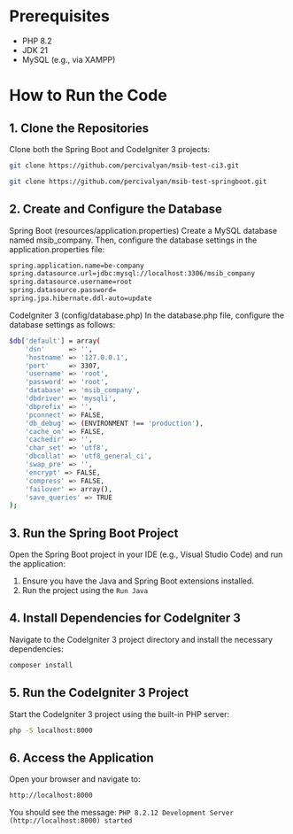 # Prerequisites

- PHP 8.2
- JDK 21
- MySQL (e.g., via XAMPP)

# How to Run the Code

## 1. Clone the Repositories
Clone both the Spring Boot and CodeIgniter 3 projects:
```bash
git clone https://github.com/percivalyan/msib-test-ci3.git
```

```bash
git clone https://github.com/percivalyan/msib-test-springboot.git
```

## 2. Create and Configure the Database
Spring Boot (resources/application.properties)
Create a MySQL database named msib_company. Then, configure the database settings in the application.properties file:
```bash
spring.application.name=be-company
spring.datasource.url=jdbc:mysql://localhost:3306/msib_company
spring.datasource.username=root
spring.datasource.password=
spring.jpa.hibernate.ddl-auto=update
```

CodeIgniter 3 (config/database.php)
In the database.php file, configure the database settings as follows:
```bash
$db['default'] = array(
    'dsn'	   => '',
    'hostname' => '127.0.0.1',
    'port'	   => 3307,
    'username' => 'root',
    'password' => 'root',
    'database' => 'msib_company',
    'dbdriver' => 'mysqli',
    'dbprefix' => '',
    'pconnect' => FALSE,
    'db_debug' => (ENVIRONMENT !== 'production'),
    'cache_on' => FALSE,
    'cachedir' => '',
    'char_set' => 'utf8',
    'dbcollat' => 'utf8_general_ci',
    'swap_pre' => '',
    'encrypt' => FALSE,
    'compress' => FALSE,
    'failover' => array(),
    'save_queries' => TRUE
);
```

## 3. Run the Spring Boot Project
Open the Spring Boot project in your IDE (e.g., Visual Studio Code) and run the application:
1. Ensure you have the Java and Spring Boot extensions installed.
2. Run the project using the ```Run Java```

## 4. Install Dependencies for CodeIgniter 3
Navigate to the CodeIgniter 3 project directory and install the necessary dependencies:
```bash
composer install
```

## 5. Run the CodeIgniter 3 Project
Start the CodeIgniter 3 project using the built-in PHP server:
```bash
php -S localhost:8000
```

## 6. Access the Application
Open your browser and navigate to:
```bash
http://localhost:8000
```
You should see the message:
```PHP 8.2.12 Development Server (http://localhost:8000) started```
